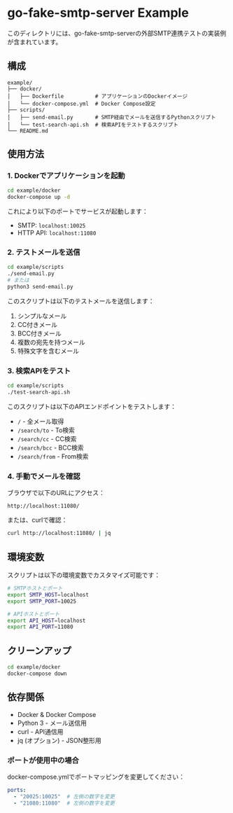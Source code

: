 # go-fake-smtp-server Example

このディレクトリには、go-fake-smtp-serverの外部SMTP連携テストの実装例が含まれています。

## 構成

```
example/
├── docker/
│   ├── Dockerfile          # アプリケーションのDockerイメージ
│   └── docker-compose.yml  # Docker Compose設定
├── scripts/
│   ├── send-email.py       # SMTP経由でメールを送信するPythonスクリプト
│   └── test-search-api.sh  # 検索APIをテストするスクリプト
└── README.md
```

## 使用方法

### 1. Dockerでアプリケーションを起動

```bash
cd example/docker
docker-compose up -d
```

これにより以下のポートでサービスが起動します：
- SMTP: `localhost:10025`
- HTTP API: `localhost:11080`

### 2. テストメールを送信

```bash
cd example/scripts
./send-email.py
# または
python3 send-email.py
```

このスクリプトは以下のテストメールを送信します：
1. シンプルなメール
2. CC付きメール
3. BCC付きメール
4. 複数の宛先を持つメール
5. 特殊文字を含むメール

### 3. 検索APIをテスト

```bash
cd example/scripts
./test-search-api.sh
```

このスクリプトは以下のAPIエンドポイントをテストします：
- `/` - 全メール取得
- `/search/to` - To検索
- `/search/cc` - CC検索
- `/search/bcc` - BCC検索
- `/search/from` - From検索

### 4. 手動でメールを確認

ブラウザで以下のURLにアクセス：
```
http://localhost:11080/
```

または、curlで確認：
```bash
curl http://localhost:11080/ | jq
```

## 環境変数

スクリプトは以下の環境変数でカスタマイズ可能です：

```bash
# SMTPホストとポート
export SMTP_HOST=localhost
export SMTP_PORT=10025

# APIホストとポート
export API_HOST=localhost
export API_PORT=11080
```

## クリーンアップ

```bash
cd example/docker
docker-compose down
```

## 依存関係

- Docker & Docker Compose
- Python 3 - メール送信用
- curl - API通信用
- jq (オプション) - JSON整形用

### ポートが使用中の場合

docker-compose.ymlでポートマッピングを変更してください：
```yaml
ports:
  - "20025:10025"  # 左側の数字を変更
  - "21080:11080"  # 左側の数字を変更
```
